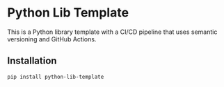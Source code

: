 # Python Lib Template

This is a Python library template with a CI/CD pipeline that uses semantic versioning and GitHub Actions.

## Installation

```bash
pip install python-lib-template
```
